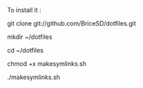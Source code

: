 To install it :


git clone git://github.com/BriceSD/dotfiles.git

mkdir ~/dotfiles

cd ~/dotfiles

chmod +x makesymlinks.sh

./makesymlinks.sh
